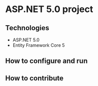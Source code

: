 # ASP.NET 5.0 project
## Technologies
- ASP.NET 5.0
- Entity Framework Core 5
## How to configure and run
## How to contribute